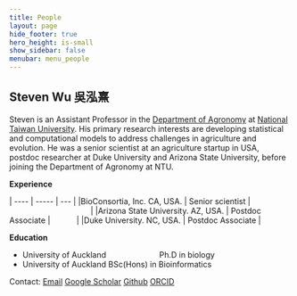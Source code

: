 ```yaml
---
title: People
layout: page
hide_footer: true
hero_height: is-small
show_sidebar: false
menubar: menu_people
---
```


## Steven Wu 吳泓熹

Steven is an Assistant Professor in the [Department of Agronomy](http://www.agron.ntu.edu.tw/) at [National Taiwan University](https://www.ntu.edu.tw/english/). His primary research interests are developing statistical and computational models to address challenges in agriculture and evolution. He was a senior scientist at an agriculture startup in USA, postdoc researcher at Duke University and Arizona State University, before joining the Department of Agronomy at NTU.

**Experience**

| ---- | ----- | --- |
|BioConsortia, Inc. CA, USA.   |    Senior scientist  | &nbsp;&nbsp;&nbsp;&nbsp;&nbsp;&nbsp;&nbsp;&nbsp;&nbsp;&nbsp;&nbsp;&nbsp;&nbsp;&nbsp;&nbsp;&nbsp;&nbsp;&nbsp;&nbsp;&nbsp;&nbsp;&nbsp;&nbsp;&nbsp;&nbsp;&nbsp;&nbsp;&nbsp;&nbsp;&nbsp;&nbsp;&nbsp;&nbsp;&nbsp;&nbsp;&nbsp; |
|Arizona State University. AZ, USA.  |  Postdoc Associate | &nbsp;&nbsp;&nbsp;&nbsp;&nbsp;&nbsp;&nbsp;&nbsp;&nbsp;&nbsp; |
|Duke University. NC, USA.  |  Postdoc Associate |

**Education**
- University of Auckland   &nbsp; &emsp;&nbsp; &emsp;&nbsp; &emsp;&nbsp; &emsp;   Ph.D in biology
- University of Auckland      BSc(Hons) in Bioinformatics

<!--
<i class="fas fa-envelope"></i>
-->
Contact:
<i class="fas fa-at"></i> [Email](mailto:stevenwu@ntu.edu.tw)
<i class="fab fa-google"></i> [Google Scholar](https://scholar.google.com/citations?user=7nxUa9IAAAAJ&hl=en)
<i class="fab fa-github"></i> [Github](https://github.com/stevenhwu)
<i class="fab fa-orcid"></i> [ORCID](https://orcid.org/0000-0002-7685-8009)

<!--
## StuDent1
- aoeu
- aoeu


## Stu Dent 2
- aoeu
- aoeu

## Past member
-->
